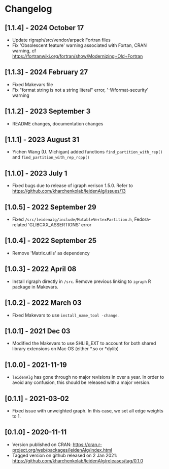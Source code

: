 # Changelog

## [1.1.4] - 2024 October 17
* Update rigraph/src/vendor/arpack Fortran files
* Fix 'Obsolescent feature' warning associated with Fortan, CRAN warning, cf https://fortranwiki.org/fortran/show/Modernizing+Old+Fortran

## [1.1.3] - 2024 February 27
* Fixed Makevars file
* Fix "format string is not a string literal" error, '-Wformat-security' warning

## [1.1.2] - 2023 September 3
* README changes, documentation changes

## [1.1.1] - 2023 August 31
* Yichen Wang (U. Michigan) added functions `find_partition_with_rep()` and `find_partition_with_rep_rcpp()`

## [1.1.0] - 2023 July 1
* Fixed bugs due to release of igraph verison 1.5.0. Refer to https://github.com/kharchenkolab/leidenAlg/issues/13

## [1.0.5] - 2022 September 29
* Fixed `/src/leidenalg/include/MutableVertexPartition.h`, Fedora-related 'GLIBCXX_ASSERTIONS' error

## [1.0.4] - 2022 September 25
* Remove 'Matrix.utils' as dependency

## [1.0.3] - 2022 April 08
* Install rigraph directly in `/src`. Remove previous linking to `igraph` R package in Makevars.

## [1.0.2] - 2022 March 03
* Fixed Makevars to use `install_name_tool -change`.

## [1.0.1] - 2021 Dec 03
* Modified the Makevars to use SHLIB_EXT to account for both shared library extensions on Mac OS (either *.so or *dylib)

## [1.0.0] - 2021-11-19
* `leidenAlg` has gone through no major revisions in over a year. In order to avoid any confusion, this should be released with a major version.

## [0.1.1] - 2021-03-02
* Fixed issue with unweighted graph. In this case, we set all edge weights to 1. 

## [0.1.0] - 2020-11-11
* Version published on CRAN: https://cran.r-project.org/web/packages/leidenAlg/index.html
* Tagged version on github released on 2 Jan 2021: https://github.com/kharchenkolab/leidenAlg/releases/tag/0.1.0
